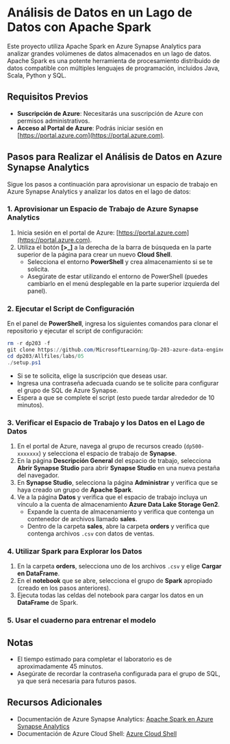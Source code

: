 # Análisis de Datos en un Lago de Datos con Apache Spark

Este proyecto utiliza Apache Spark en Azure Synapse Analytics para analizar grandes volúmenes de datos almacenados en un lago de datos. Apache Spark es una potente herramienta de procesamiento distribuido de datos compatible con múltiples lenguajes de programación, incluidos Java, Scala, Python y SQL.

## Requisitos Previos

- **Suscripción de Azure**: Necesitarás una suscripción de Azure con permisos administrativos.
- **Acceso al Portal de Azure**: Podrás iniciar sesión en [https://portal.azure.com](https://portal.azure.com).

## Pasos para Realizar el Análisis de Datos en Azure Synapse Analytics

Sigue los pasos a continuación para aprovisionar un espacio de trabajo en Azure Synapse Analytics y analizar los datos en el lago de datos:

### 1. Aprovisionar un Espacio de Trabajo de Azure Synapse Analytics

1. Inicia sesión en el portal de Azure: [https://portal.azure.com](https://portal.azure.com).
2. Utiliza el botón **[>_]** a la derecha de la barra de búsqueda en la parte superior de la página para crear un nuevo **Cloud Shell**.
   - Selecciona el entorno **PowerShell** y crea almacenamiento si se te solicita.
   - Asegúrate de estar utilizando el entorno de PowerShell (puedes cambiarlo en el menú desplegable en la parte superior izquierda del panel).

### 2. Ejecutar el Script de Configuración

En el panel de **PowerShell**, ingresa los siguientes comandos para clonar el repositorio y ejecutar el script de configuración:

```powershell
rm -r dp203 -f
git clone https://github.com/MicrosoftLearning/Dp-203-azure-data-engineer dp203
cd dp203/Allfiles/labs/05
./setup.ps1
```

- Si se te solicita, elige la suscripción que deseas usar.
- Ingresa una contraseña adecuada cuando se te solicite para configurar el grupo de SQL de Azure Synapse.
- Espera a que se complete el script (esto puede tardar alrededor de 10 minutos).

### 3. Verificar el Espacio de Trabajo y los Datos en el Lago de Datos

1. En el portal de Azure, navega al grupo de recursos creado (`dp500-xxxxxxx`) y selecciona el espacio de trabajo de **Synapse**.
2. En la página **Descripción General** del espacio de trabajo, selecciona **Abrir Synapse Studio** para abrir **Synapse Studio** en una nueva pestaña del navegador.
3. En **Synapse Studio**, selecciona la página **Administrar** y verifica que se haya creado un grupo de **Apache Spark**.
4. Ve a la página **Datos** y verifica que el espacio de trabajo incluya un vínculo a la cuenta de almacenamiento **Azure Data Lake Storage Gen2**.
   - Expande la cuenta de almacenamiento y verifica que contenga un contenedor de archivos llamado **sales**.
   - Dentro de la carpeta **sales**, abre la carpeta **orders** y verifica que contenga archivos `.csv` con datos de ventas.

### 4. Utilizar Spark para Explorar los Datos

1. En la carpeta **orders**, selecciona uno de los archivos `.csv` y elige **Cargar en DataFrame**.
2. En el **notebook** que se abre, selecciona el grupo de **Spark** apropiado (creado en los pasos anteriores).
3. Ejecuta todas las celdas del notebook para cargar los datos en un **DataFrame** de Spark.

### 5. Usar el cuaderno para entrenar el modelo

## Notas

- El tiempo estimado para completar el laboratorio es de aproximadamente 45 minutos.
- Asegúrate de recordar la contraseña configurada para el grupo de SQL, ya que será necesaria para futuros pasos.

## Recursos Adicionales

- Documentación de Azure Synapse Analytics: [Apache Spark en Azure Synapse Analytics](https://learn.microsoft.com/es-es/azure/synapse-analytics/spark/apache-spark-overview)
- Documentación de Azure Cloud Shell: [Azure Cloud Shell](https://learn.microsoft.com/es-es/azure/cloud-shell/overview)
